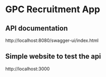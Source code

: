 # GPC Recruitment App

## API documentation
http://localhost:8080/swagger-ui/index.html

## Simple website to test the api

http://localhost:3000
